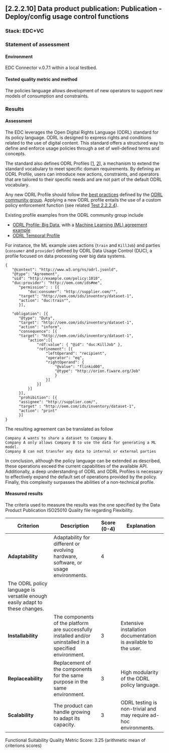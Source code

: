 ## [2.2.2.10] Data product publication: Publication - Deploy/config usage control functions
### Stack: EDC+VC

### Statement of assessment
#### Environment

EDC Connector v.0.7.1 within a local testbed.

#### Tested quality metric and method

The policies language allows development of new operators to support new models of consumption and constraints.

### Results
#### Assessment

The EDC leverages the Open Digital Rights Language (ODRL) standard for its policy language.
ODRL is designed to express rights and conditions related to the use of digital content.
This standard offers a structured way to define and enforce usage policies through a set of well-defined terms and concepts.

The standard also defines ODRL Profiles [[1](https://www.w3.org/TR/odrl-model/#terminology), [2](https://www.w3.org/TR/odrl-model/#profile)], a mechanism to extend the standard vocabulary to meet specific domain requirements.
By defining an ODRL Profile, users can introduce new actions, constraints, and operators that are tailored to their specific needs and are not part of the default ODRL vocabulary.

Any new ODRL Profile should follow the [best practices](https://w3c.github.io/odrl/profile-bp/) defined by the [ODRL community group](https://www.w3.org/community/odrl/).
Applying a new ODRL profile entails the use of a custom policy enforcement function (see related [Test 2.2.2.4](https://github.com/imec-int/deployEMDS/issues/194)).

Existing profile examples from the ODRL community group include
- [ODRL Profile: Big Data](https://w3c.github.io/odrl/profile-bigdata/), with a [Machine Learning (ML) agreement example](https://w3c.github.io/odrl/profile-bigdata/#x2-how-to-represent-an-obligation)
- [ODRL Temporal Profile](https://w3c.github.io/odrl/profile-temporal/)

For instance, the ML example uses actions (`train` and `KillJob`) and parties (`consumer` and `provider`) defined by ODRL Data Usage Control (DUC), a profile focused on data processing over big data systems.

```
{
   "@context": "http://www.w3.org/ns/odrl.jsonld",
   "@type": "Agreement",
   "uid": "http://example.com/policy:1010",
   "duc:provider": "http://oem.com/ids#me",
	  "permission": : [{
		  "duc:consumer": "http://supplier.com/"",
	  "target": "http://oem.com/ids/inventory/dataset-1",
	  "action": "duc:train"",
	  }],

   "obligation": [{
	  "@type": "Duty",
	  "target": "http://oem.com/ids/inventory/dataset-1",
	  "action": "inform",
	  "consequence": [{
	  "target": "http://oem.com/ids/inventory/dataset-1",
		  "action":[{
			  "rdf:value": { "@id": "duc:KillJob" },
			  "refinement": [{
				  "leftOperand": "recipient",
				  "operator": "eq",
				  "rightOperand": {
					  "@value": "flinkid00",
					  "@type": "http://orion.fiware.org/Job"
					  }
				  }]
			  }]
		  }]
	  }],
	  "prohibition": [{
	  "assignee": "http://supplier.com/",
	  "target" : "http://oem.com/ids/inventory/dataset-1",
	  "action": "print"
	  }]
}
```

The resulting agreement can be translated as follow

```
Company A wants to share a dataset to Company B.
Company A only allows Company B to use the data for generating a ML model.
Company B can not transfer any data to internal or external parties
```

In conclusion, although the policy language can be extended as described, these operations exceed the current capabilities of the available API.
Additionally, a deep understanding of ODRL and ODRL Profiles is necessary to effectively expand the default set of operations provided by the policy.
Finally, this complexity surpasses the abilities of a non-technical profile.

#### Measured results

The criteria used to measure the results was the one specified by the Data Product Publication ISO25010 Quality file regarding Flexibility.

| **Criterion**      | **Description**                                                                 | **Score (0-4)** | **Explanation** |
|--------------------|---------------------------------------------------------------------------------|-----------------|-----------------|
| **Adaptability**   | Adaptability for different or evolving hardware, software, or usage environments. | 4               | 
The ODRL policy language is versatile enough easily adapt to these changes. |
| **Installability** | The components of the platform are successfully installed and/or uninstalled in a specified environment. | 3               | Extensive installation documentation is available to the user. |
| **Replaceability** | Replacement of the components for the same purpose in the same environment.       | 3               | High modularity of the ODRL policy language. |
| **Scalability**    | The product can handle growing to adapt its capacity.                             | 3               | ODRL testing is non-trivial and may require ad-hoc environments. |

Functional Suitability Quality Metric Score: 3.25 (arithmetic mean of criterions scores)
